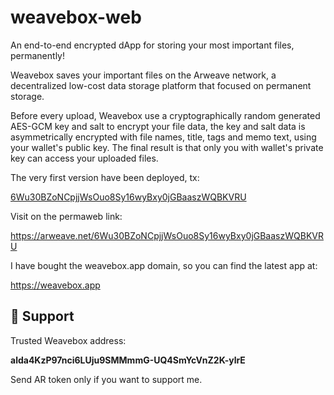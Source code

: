 # weavebox-web

An end-to-end encrypted dApp for storing your most important files, permanently!

Weavebox saves your important files on the Arweave network, a decentralized low-cost data storage platform that focused on permanent storage.

Before every upload, Weavebox use a cryptographically random generated AES-GCM key and salt to encrypt your file data, the key and salt data is asymmetrically encrypted with file names, title, tags and memo text, using your wallet's public key. The final result is that only you with wallet's private key can access your uploaded files.

The very first version have been deployed, tx:

[6Wu30BZoNCpjjWsOuo8Sy16wyBxy0jGBaaszWQBKVRU](https://viewblock.io/arweave/tx/6Wu30BZoNCpjjWsOuo8Sy16wyBxy0jGBaaszWQBKVRU)

Visit on the permaweb link:

https://arweave.net/6Wu30BZoNCpjjWsOuo8Sy16wyBxy0jGBaaszWQBKVRU

I have bought the weavebox.app domain, so you can find the latest app at:

https://weavebox.app



## 🙋 Support

Trusted Weavebox address:

**alda4KzP97nci6LUju9SMMmmG-UQ4SmYcVnZ2K-ylrE**

Send AR token only if you want to support me.
